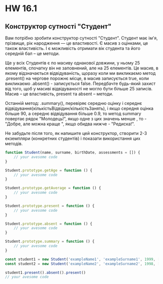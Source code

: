# HW 16.1

## Конструктор сутності "Студент"

Вам потрібно зробити конструктор сутності "Студент". 
Студент має ім'я, прізвище, рік народження — це властивості. 
Є масив з оцінками, це також властивість. 
І є можливість отримати вік студента та його середній бал – це методи.

Ще у всіх Студентів є по масиву однакової довжини, у ньому 25 елементів, 
спочатку він не заповнений, але на 25 елементів. 
Це масив, в якому відзначається відвідуваність, щоразу коли ми викликаємо метод 
.present() на чергове порожнє місце, в масив записується true, коли викликаємо 
.absent() - записується false. Передбачте будь-який захист від того, 
щоб у масиві відвідуваності не могло бути більше 25 записів. 
Масив – це властивість, present та absent – методи.

Останній метод: .summary(), перевіряє середню оцінку і середнє 
відвідування(кількістьВідвідин/кількістьЗанять), 
і якщо середня оцінка більше 90, 
а середнє відвідування більше 0.9, то метод summary повертає рядок "Молодець!",
якщо одне з цих значень менше , то - "Добре, але можна краще ", 
якщо обидва нижче - "Редиска!".

Не забудьте після того, як напишите цей конструктор, 
створити 2-3 екземпляри (конкретних студентів) і показати використання цих методів.

```js
function Student(name, surname, birthDate, assessments = []) {
    // your avesome code
}

Student.prototype.getAge = function () {
    // your avesome code
}

Student.prototype.getAverage = function () {
    // your avesome code
}

Student.prototype.present = function () {
    // your avesome code
}

Student.prototype.absent = function () {
    // your avesome code
}

Student.prototype.summary = function () {
    // your avesome code
}

const student1 = new Student('exampleName1', 'exampleSurname1', 1999, []);
const student2 = new Student('exampleName2', 'exampleSurname2', 1998, []);

student1.present().absent().present()
// your avesome code
```